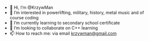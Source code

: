 - 👋 Hi, I’m @KrzywMan
- 👀 I’m interested in powerlifting, military, history, metal music and of course coding
- 🌱 I’m currently learning to secondary school certificate
- 💞️ I’m looking to collaborate on C++ learning
- 📫 How to reach me: via email krzywman@gmail.com
<!---
KrzywMan/KrzywMan is a ✨ special ✨ repository because its `README.md` (this file) appears on your GitHub profile.
You can click the Preview link to take a look at your changes.
--->
